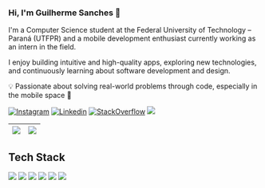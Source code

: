
### Hi, I'm Guilherme Sanches 👋

I'm a Computer Science student at the Federal University of Technology – Paraná (UTFPR) and a mobile development enthusiast currently working as an intern in the field.

I enjoy building intuitive and high-quality apps, exploring new technologies, and continuously learning about software development and design.

💡 Passionate about solving real-world problems through code, especially in the mobile space 🚀


[![Instagram](https://img.shields.io/badge/Instagram-E4405F?style=for-the-badge&logo=instagram&logoColor=white)](https://www.instagram.com/gui_sanches__/)
[![Linkedin](https://img.shields.io/badge/LinkedIn-0077B5?style=for-the-badge&logo=linkedin&logoColor=white)](https://www.linkedin.com/in/guilherme-teixeira-domingues-sanches-b929b51ba/)
[![StackOverflow](https://img.shields.io/badge/Stack_Overflow-FE7A16?style=for-the-badge&logo=stack-overflow&logoColor=white)](https://stackoverflow.com/users/20209225/guitds)
<a href = "mailto:guitdsanches@gmail.com"><img src="https://img.shields.io/badge/-Gmail-%23333?style=for-the-badge&logo=gmail&logoColor=white" target="_blank"></a>

| <a href="#"><img src="https://github-readme-stats.vercel.app/api?username=GuiTDS&show_icons=true&theme=tokyonight"></a> | <a href="#"> <img src="https://github-readme-stats.vercel.app/api/top-langs/?username=GuiTDS&layout=compact&theme=tokyonight&count-private=true"></a> |
| ------------- | ------------- |

## Tech Stack

<div>
<img src="https://img.shields.io/badge/Android-3DDC84?style=for-the-badge&logo=android&logoColor=white" />
<img src="https://img.shields.io/badge/Jetpack%20Compose-4285F4?style=for-the-badge&logo=Jetpack%20Compose&logoColor=white" />
<img src="https://img.shields.io/badge/Swift-FA7343?style=for-the-badge&logo=swift&logoColor=white" />
<img src="https://img.shields.io/badge/Flutter-02569B?style=for-the-badge&logo=flutter&logoColor=white" />
<img src="https://img.shields.io/badge/TypeScript-007ACC?style=for-the-badge&logo=typescript&logoColor=white" />
<img src="https://img.shields.io/badge/firebase-ffca28?style=for-the-badge&logo=firebase&logoColor=black" />
</div>
